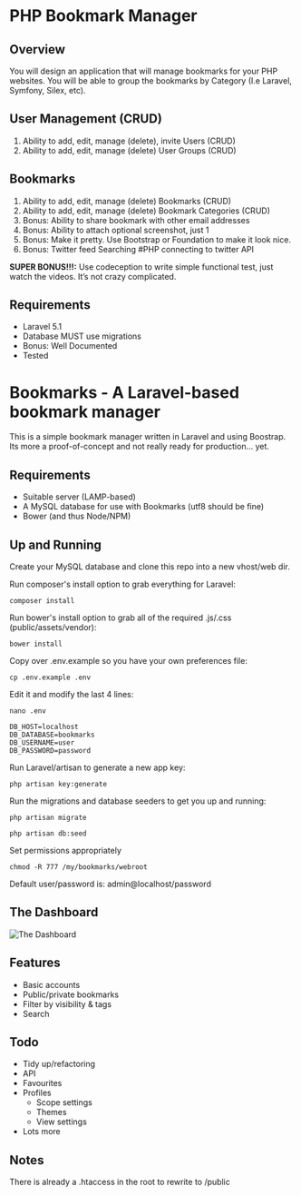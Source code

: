 # PHP Bookmark Manager

## Overview
You will design an application that will manage bookmarks for your PHP websites. You will be able to group the bookmarks by Category (I.e Laravel, Symfony, Silex, etc).

## User Management (CRUD)

1. Ability to add, edit, manage (delete), invite Users (CRUD)
2. Ability to add, edit, manage (delete) User Groups (CRUD)

## Bookmarks

1. Ability to add, edit, manage (delete) Bookmarks (CRUD)
2. Ability to add, edit, manage (delete) Bookmark Categories (CRUD)
3. Bonus: Ability to share bookmark with other email addresses
4. Bonus: Ability to attach optional screenshot, just 1
5. Bonus: Make it pretty. Use Bootstrap or Foundation to make it look nice.
6. Bonus: Twitter feed Searching #PHP connecting to twitter API

**SUPER BONUS!!!:** Use codeception to write simple functional test, just watch the videos. It’s not crazy complicated.

## Requirements

  * Laravel 5.1
  * Database MUST use migrations
  * Bonus: Well Documented
  * Tested

# Bookmarks - A Laravel-based bookmark manager

This is a simple bookmark manager written in Laravel and using Boostrap. Its more a proof-of-concept and not really ready for production... yet.

## Requirements

* Suitable server (LAMP-based)
* A MySQL database for use with Bookmarks (utf8 should be fine)
* Bower (and thus Node/NPM)

## Up and Running
Create your MySQL database and clone this repo into a new vhost/web dir.

Run composer's install option to grab everything for Laravel:
```
composer install
```
Run bower's install option to grab all of the required .js/.css (public/assets/vendor):
```
bower install
```
Copy over .env.example so you have your own preferences file:
```
cp .env.example .env
```
Edit it and modify the last 4 lines:
```
nano .env
```
```
DB_HOST=localhost
DB_DATABASE=bookmarks
DB_USERNAME=user
DB_PASSWORD=password
```
Run Laravel/artisan to generate a new app key:
```
php artisan key:generate
```
Run the migrations and database seeders to get you up and running:
```
php artisan migrate
```
```
php artisan db:seed
```
Set permissions appropriately
```
chmod -R 777 /my/bookmarks/webroot
```
Default user/password is: admin@localhost/password

## The Dashboard

![The Dashboard](https://raw.githubusercontent.com/jjcosgrove/laravel-bookmarks/master/grabs/dashboard.png)

## Features
* Basic accounts
* Public/private bookmarks
* Filter by visibility & tags
* Search

## Todo
* Tidy up/refactoring
* API
* Favourites
* Profiles
    * Scope settings
    * Themes
    * View settings
* Lots more

## Notes
There is already a .htaccess in the root to rewrite to /public


